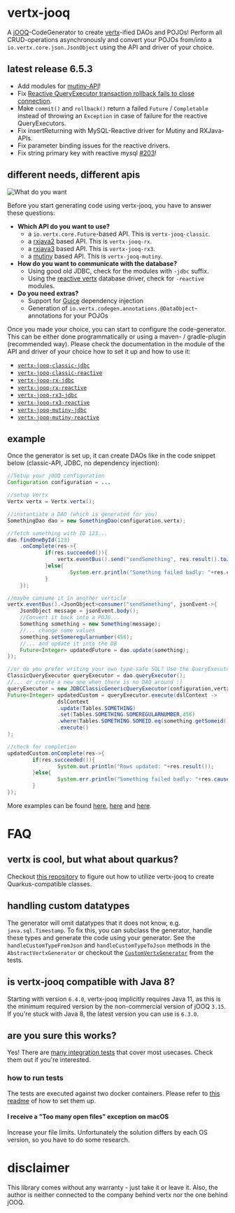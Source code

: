 # vertx-jooq
A [jOOQ](http://www.jooq.org/)-CodeGenerator to create [vertx](http://vertx.io/)-ified DAOs and POJOs!
Perform all CRUD-operations asynchronously and convert your POJOs from/into a `io.vertx.core.json.JsonObject` using the API and
driver of your choice.

## latest release 6.5.3

- Add modules for [mutiny-API](https://github.com/jklingsporn/vertx-jooq/issues/197)!
- Fix [Reactive QueryExecutor transaction rollback fails to close connection](https://github.com/jklingsporn/vertx-jooq/issues/197).
- Make `commit()` and `rollback()` return a failed `Future` / `Completable` instead of throwing an `Exception` in case of failure
for the reactive QueryExecutors.
- Fix insertReturning with MySQL-Reactive driver for Mutiny and RXJava-APIs.
- Fix parameter binding issues for the reactive drivers.
- Fix string primary key with reactive mysql [#203](https://github.com/jklingsporn/vertx-jooq/issues/203)!


## different needs, different apis
![What do you want](https://media.giphy.com/media/E87jjnSCANThe/giphy.gif)

Before you start generating code using vertx-jooq, you have to answer these questions:
- **Which API do you want to use?**
  - a `io.vertx.core.Future`-based API. This is `vertx-jooq-classic`.
  - a [rxjava2](https://github.com/ReactiveX/RxJava/tree/2.x) based API. This is `vertx-jooq-rx`.
  - a [rxjava3](https://github.com/ReactiveX/RxJava) based API. This is `vertx-jooq-rx3`.
  - a [mutiny](https://smallrye.io/smallrye-mutiny/) based API. This is `vertx-jooq-mutiny`.
- **How do you want to communicate with the database?**
  - Using good old JDBC, check for the modules with `-jdbc` suffix.
  - Using the [reactive vertx](https://github.com/eclipse-vertx/vertx-sql-client) database driver, check for `-reactive` modules.
- **Do you need extras?**
  - Support for [Guice](https://github.com/google/guice) dependency injection
  - Generation of `io.vertx.codegen.annotations.@DataObject`-annotations for your POJOs
  

Once you made your choice, you can start to configure the code-generator. This can be either done programmatically or
 using a maven- / gradle-plugin (recommended way). 
Please check the documentation in the module of the API and driver of your choice how to set it up and how to use it:

- [`vertx-jooq-classic-jdbc`](vertx-jooq-classic-jdbc)
- [`vertx-jooq-classic-reactive`](vertx-jooq-classic-reactive)
- [`vertx-jooq-rx-jdbc`](vertx-jooq-rx-jdbc)
- [`vertx-jooq-rx-reactive`](vertx-jooq-rx-reactive)
- [`vertx-jooq-rx3-jdbc`](vertx-jooq-rx3-jdbc)
- [`vertx-jooq-rx3-reactive`](vertx-jooq-rx3-reactive)
- [`vertx-jooq-mutiny-jdbc`](vertx-jooq-mutiny-jdbc)
- [`vertx-jooq-mutiny-reactive`](vertx-jooq-mutiny-reactive)

## example
Once the generator is set up, it can create DAOs like in the code snippet below (classic-API, JDBC, no dependency injection):
```java
//Setup your jOOQ configuration
Configuration configuration = ...

//setup Vertx
Vertx vertx = Vertx.vertx();

//instantiate a DAO (which is generated for you)
SomethingDao dao = new SomethingDao(configuration,vertx);

//fetch something with ID 123...
dao.findOneById(123)
    .onComplete(res->{
    		if(res.succeeded()){
        		vertx.eventBus().send("sendSomething", res.result().toJson())
    		}else{
    				System.err.println("Something failed badly: "+res.cause().getMessage());
    		}
    });

//maybe consume it in another verticle
vertx.eventBus().<JsonObject>consumer("sendSomething", jsonEvent->{
    JsonObject message = jsonEvent.body();
    //Convert it back into a POJO...
    Something something = new Something(message);
    //... change some values
    something.setSomeregularnumber(456);
    //... and update it into the DB
    Future<Integer> updatedFuture = dao.update(something);
});

//or do you prefer writing your own type-safe SQL? Use the QueryExecutor from the DAO...
ClassicQueryExecutor queryExecutor = dao.queryExecutor();
//... or create a new one when there is no DAO around :)
queryExecutor = new JDBCClassicGenericQueryExecutor(configuration,vertx);
Future<Integer> updatedCustom = queryExecutor.execute(dslContext ->
				dslContext
				.update(Tables.SOMETHING)
				.set(Tables.SOMETHING.SOMEREGULARNUMBER,456)
				.where(Tables.SOMETHING.SOMEID.eq(something.getSomeid()))
				.execute()
);

//check for completion
updatedCustom.onComplete(res->{
		if(res.succeeded()){
				System.out.println("Rows updated: "+res.result());
		}else{
				System.err.println("Something failed badly: "+res.cause().getMessage());
		}
});
```
More examples can be found [here](https://github.com/jklingsporn/vertx-jooq/blob/master/vertx-jooq-generate/src/test/java/io/github/jklingsporn/vertx/jooq/generate/classic/ClassicTestBase.java), [here](https://github.com/jklingsporn/vertx-jooq/blob/master/vertx-jooq-generate/src/test/java/io/github/jklingsporn/vertx/jooq/generate/rx3/RX3TestBase.java) and [here](https://github.com/jklingsporn/vertx-jooq/blob/master/vertx-jooq-generate/src/test/java/io/github/jklingsporn/vertx/jooq/generate/mutiny/MutinyTestBase.java).

# FAQ
## vertx is cool, but what about quarkus?
Checkout [this repository](https://github.com/jklingsporn/quarkus-jooq-reactive-example) to figure out how to utilize vertx-jooq to create Quarkus-compatible classes.

## handling custom datatypes
The generator will omit datatypes that it does not know, e.g. `java.sql.Timestamp`. To fix this, you can subclass the generator, handle these types and generate the code using your generator.
 See the `handleCustomTypeFromJson` and `handleCustomTypeToJson` methods in the `AbstractVertxGenerator` or checkout the [`CustomVertxGenerator`](vertx-jooq-generate/src/test/java/io/github/jklingsporn/vertx/jooq/generate/custom)
 from the tests.
 
## is vertx-jooq compatible with Java 8? 
Starting with version `6.4.0`, vertx-jooq implicitly requires Java 11, as this is the minimum required version by the non-commercial version of jOOQ `3.15`. 
If you're stuck with Java 8, the latest version you can use is `6.3.0`. 

## are you sure this works?
Yes! There are [many integration tests](https://github.com/jklingsporn/vertx-jooq/tree/master/vertx-jooq-generate/src/test/java/io/github/jklingsporn/vertx/jooq/generate) that cover most usecases. 
Check them out if you're interested.
### how to run tests
The tests are executed against two docker containers. Please refer to [this readme](docker/README.md) of how to set them up.
#### I receive a "Too many open files" exception on **macOS**
Increase your file limits. Unfortunately the solution differs by each OS version, so you have to do some research.


# disclaimer
This library comes without any warranty - just take it or leave it. Also, the author is neither connected to the
company behind vertx nor the one behind jOOQ.
